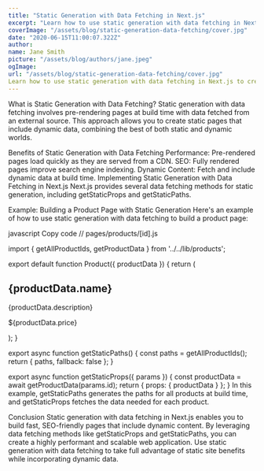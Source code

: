 ```yaml
---
title: "Static Generation with Data Fetching in Next.js"
excerpt: "Learn how to use static generation with data fetching in Next.js to create fast, SEO-friendly pages. This article covers the basics of data fetching methods in static generation."
coverImage: "/assets/blog/static-generation-data-fetching/cover.jpg"
date: "2020-06-15T11:00:07.322Z"
author:
name: Jane Smith
picture: "/assets/blog/authors/jane.jpeg"
ogImage:
url: "/assets/blog/static-generation-data-fetching/cover.jpg"
Learn how to use static generation with data fetching in Next.js to create fast, SEO-friendly pages. This article covers the basics of data fetching methods in static generation.
---
```


What is Static Generation with Data Fetching?
Static generation with data fetching involves pre-rendering pages at build time with data fetched from an external source. This approach allows you to create static pages that include dynamic data, combining the best of both static and dynamic worlds.

Benefits of Static Generation with Data Fetching
Performance: Pre-rendered pages load quickly as they are served from a CDN.
SEO: Fully rendered pages improve search engine indexing.
Dynamic Content: Fetch and include dynamic data at build time.
Implementing Static Generation with Data Fetching in Next.js
Next.js provides several data fetching methods for static generation, including getStaticProps and getStaticPaths.

Example: Building a Product Page with Static Generation
Here's an example of how to use static generation with data fetching to build a product page:

javascript
Copy code
// pages/products/[id].js

import { getAllProductIds, getProductData } from '../../lib/products';

export default function Product({ productData }) {
  return (
    <article>
      <h1>{productData.name}</h1>
      <p>{productData.description}</p>
      <p>${productData.price}</p>
    </article>
  );
}

export async function getStaticPaths() {
  const paths = getAllProductIds();
  return {
    paths,
    fallback: false
  };
}

export async function getStaticProps({ params }) {
  const productData = await getProductData(params.id);
  return {
    props: {
      productData
    }
  };
}
In this example, getStaticPaths generates the paths for all products at build time, and getStaticProps fetches the data needed for each product.

Conclusion
Static generation with data fetching in Next.js enables you to build fast, SEO-friendly pages that include dynamic content. By leveraging data fetching methods like getStaticProps and getStaticPaths, you can create a highly performant and scalable web application. Use static generation with data fetching to take full advantage of static site benefits while incorporating dynamic data.

